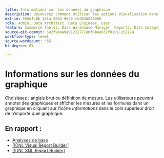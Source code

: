 ```yaml
---
title: Informations sur les données du graphique
description: Découvrez comment utiliser les options Visualisation dans le Report Builder Visuel.
exl-id: 865efc8b-1e1a-4033-9e42-cbd03b220260
role: Admin, Data Architect, Data Engineer, User
feature: Commerce Tables, Data Warehouse Manager, Reports, Data Integration
source-git-commit: 6e2f9e4a9e91212771e6f6baa8c2f8101125217a
workflow-type: tm+mt
source-wordcount: '55'
ht-degree: 0%

---
```


# Informations sur les données du graphique

Choisissez : anglais brut ou définition de mesure. Les utilisateurs peuvent annoter des graphiques et afficher les mesures et les formules dans un graphique en cliquant sur l’icône _Informations_ dans le coin supérieur droit de n’importe quel graphique.

## En rapport :

* [Analyses de base](../../data-analyst/analysis/basic-analytics.md)
* [[!DNL Visual Report Builder]](../../data-user/reports/ess-rpt-build-visual.md)
* [[!DNL SQL Report Builder]](../../data-analyst/dev-reports/sql-rpt-bldr.md)

